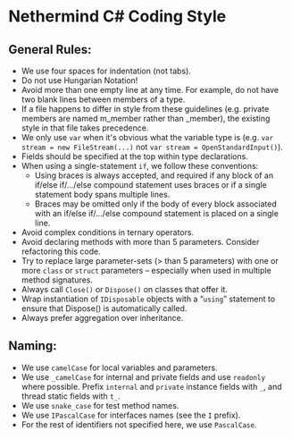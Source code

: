 # Nethermind C# Coding Style

## General Rules:

* We use four spaces for indentation (not tabs).
* Do not use Hungarian Notation!
* Avoid more than one empty line at any time. For example, do not have two blank lines between members of a type.
* If a file happens to differ in style from these guidelines (e.g. private members are named m_member rather than _member), the existing style in that file takes precedence.
* We only use `var` when it's obvious what the variable type is (e.g. `var stream = new FileStream(...)` not `var stream = OpenStandardInput()`).
* Fields should be specified at the top within type declarations.
* When using a single-statement `if`, we follow these conventions:
    * Using braces is always accepted, and required if any block of an if/else if/.../else compound statement uses braces or if a single statement body spans multiple lines.
    * Braces may be omitted only if the body of every block associated with an if/else if/.../else compound statement is placed on a single line. 
* Avoid complex conditions in ternary operators.
* Avoid declaring methods with more than 5 parameters. Consider refactoring this code.
* Try to replace large parameter-sets (> than 5 parameters) with one or more `class` or `struct` parameters –
especially when used in multiple method signatures. 
* Always call `Close()` or `Dispose()` on classes that offer it. 
* Wrap instantiation of `IDisposable` objects with a “`using`” statement to ensure that Dispose() is
automatically called.
* Always prefer aggregation over inheritance. 

## Naming:

* We use `camelCase` for local variables and parameters.
* We use `_camelCase` for internal and private fields and use `readonly` where possible. Prefix `internal` and `private` instance fields with `_`, and thread static fields with `t_`.
* We use `snake_case` for test method names.
* We use `IPascalCase` for interfaces names (see the `I` prefix).
* For the rest of identifiers not specified here, we use `PascalCase`.
